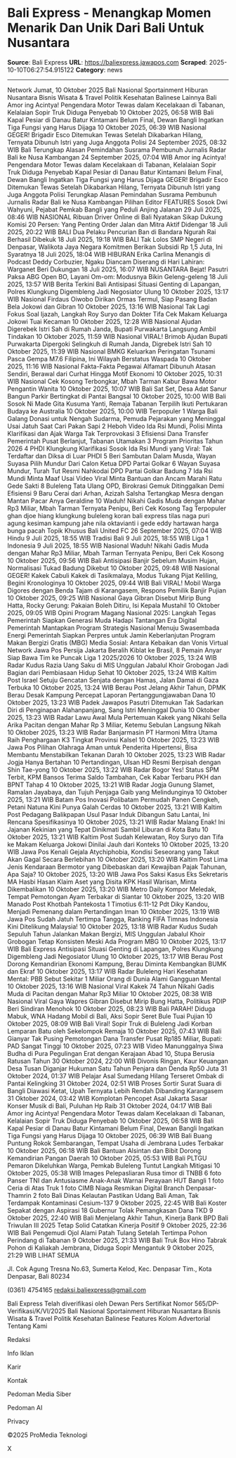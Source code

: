 # Bali Express - Menangkap Momen Menarik Dan Unik Dari Bali Untuk Nusantara

**Source**: Bali Express
**URL**: https://baliexpress.jawapos.com
**Scraped**: 2025-10-10T06:27:54.915122
**Category**: news

---

Network
Jumat, 10 Oktober 2025
Bali
Nasional
Sportainment
Hiburan
Nusantara
Bisnis
Wisata & Travel
Politik
Kesehatan
Balinese
Lainnya 
Bali
Amor ing Acintya! Pengendara Motor Tewas dalam Kecelakaan di Tabanan, Kelalaian Sopir Truk Diduga Penyebab
10 Oktober 2025, 06:58 WIB
Bali
Kapal Pesiar di Danau Batur Kintamani Belum Final, Dewan Bangli Ingatkan Tiga Fungsi yang Harus Dijaga
10 Oktober 2025, 06:39 WIB
Nasional
GEGER! Brigadir Esco Ditemukan Tewas Setelah Dikabarkan Hilang, Ternyata Dibunuh Istri yang Juga Anggota Polisi
24 September 2025, 08:32 WIB
Bali
Terungkap Alasan Pemindahan Susrama Pembunuh Jurnalis Radar Bali ke Nusa Kambangan
24 September 2025, 07:04 WIB
Amor ing Acintya! Pengendara Motor Tewas dalam Kecelakaan di Tabanan, Kelalaian Sopir Truk Diduga Penyebab
Kapal Pesiar di Danau Batur Kintamani Belum Final, Dewan Bangli Ingatkan Tiga Fungsi yang Harus Dijaga
GEGER! Brigadir Esco Ditemukan Tewas Setelah Dikabarkan Hilang, Ternyata Dibunuh Istri yang Juga Anggota Polisi
Terungkap Alasan Pemindahan Susrama Pembunuh Jurnalis Radar Bali ke Nusa Kambangan
Pilihan Editor
FEATURES
Sosok Dwi Wahyuni, Pejabat Pemkab Bangli yang Peduli Anjing Jalanan
29 Juli 2025, 08:46 WIB
NASIONAL
Ribuan Driver Online di Bali Nyatakan Sikap Dukung Komisi 20 Persen: Yang Penting Order Jalan dan Mitra Aktif Didengar
18 Juli 2025, 20:22 WIB
BALI
Dua Pelaku Pencurian Ban di Bandara Ngurah Rai Berhasil Dibekuk
18 Juli 2025, 19:18 WIB
BALI
Tak Lolos SMP Negeri di Denpasar, Walikota Jaya Negara Komitmen Berikan Subsidi Rp 1,5 Juta, Ini Syaratnya
18 Juli 2025, 18:04 WIB
HIBURAN
Erika Carlina Menangis di Podcast Deddy Corbuzier, Ngaku Diancam Diserang di Hari Lahiran: Warganet Beri Dukungan
18 Juli 2025, 16:07 WIB
NUSANTARA
Bejat! Pasutri Paksa ABG Open BO, Layani Om-om: Modusnya Bikin Geleng-geleng
18 Juli 2025, 13:57 WIB
Berita Terkini
Bali
Antisipasi Situasi Genting di Lapangan, Polres Klungkung Digembleng Jadi Negosiator Ulung
10 Oktober 2025, 13:17 WIB
Nasional
Firdaus Oiwobo Dirikan Ormas Termul, Siap Pasang Badan Bela Jokowi dan Gibran
10 Oktober 2025, 13:16 WIB
Nasional
Tak Lagi Fokus Soal Ijazah, Langkah Roy Suryo dan Dokter Tifa Cek Makam Keluarga Jokowi Tuai Kecaman
10 Oktober 2025, 12:28 WIB
Nasional
Ajudan Digerebek Istri Sah di Rumah Janda, Bupati Purwakarta Langsung Ambil Tindakan
10 Oktober 2025, 11:59 WIB
Nasional
VIRAL! Brimob Ajudan Bupati Purwakarta Dipergoki Selingkuh di Rumah Janda, Digrebek Istri Sah
10 Oktober 2025, 11:39 WIB
Nasional
BMKG Keluarkan Peringatan Tsunami Pasca Gempa M7.6 Filipina, Ini Wilayah Berstatus Waspada
10 Oktober 2025, 11:16 WIB
Nasional
Fakta-Fakta Pegawai Alfamart Dibunuh Atasan Sendiri, Berawal dari Curhat Hingga Motif Ekonomi
10 Oktober 2025, 10:31 WIB
Nasional
Cek Kosong Terbongkar, Mbah Tarman Kabur Bawa Motor Pengantin Wanita
10 Oktober 2025, 10:07 WIB
Bali
Sat Set, Desa Adat Sanur Bangun Parkir Bertingkat di Pantai Bangsal
10 Oktober 2025, 10:00 WIB
Bali
Sosok Ni Made Gita Kusuma Yanti, Remaja Tabanan Terpilih Ikuti Pertukaran Budaya ke Australia
10 Oktober 2025, 10:00 WIB
Terpopuler
1
Warga Bali Galang Donasi untuk Nengah Sudarma, Pemuda Pejarakan yang Meninggal Usai Jatuh Saat Cari Pakan Sapi
2
Heboh Video Ida Rsi Mundi, Polisi Minta Klarifikasi dan Ajak Warga Tak Terprovokasi
3
Efisiensi Dana Transfer Pemerintah Pusat Berlanjut, Tabanan Utamakan 3 Program Prioritas Tahun 2026
4
PHDI Klungkung Klarifikasi Sosok Ida Rsi Mundi yang Viral: Tak Terdaftar dan Diksa di Luar PHDI
5
Beri Sambutan Dalam Musda, Wayan Suyasa Pilih Mundur Dari Calon Ketua DPD Partai Golkar
6
Wayan Suyasa Mundur, Turah Tut Resmi Nahkodai DPD Partai Golkar Badung
7
Ida Rsi Mundi Minta Maaf Usai Video Viral Minta Bantuan dan Ancam Marahi Ratu Gede Sakti
8
Buleleng Tata Ulang OPD, Birokrasi Gemuk Ditinggalkan Demi Efisiensi
9
Baru Cerai dari Arhan, Azizah Salsha Tertangkap Mesra dengan Mantan Pacar Anya Geraldine
10
Waduh! Nikahi Gadis Muda dengan Mahar Rp3 Miliar, Mbah Tarman Ternyata Penipu, Beri Cek Kosong
Tag Terpopuler
ghan djoe hiang
klungkung
buleleng
koran bali express
tilas naga
puri agung kesiman
kampung jahe
nila oktavianti
i gede eddy hartawan
harga bunga pacah
Topik Khusus
Bali United FC
26 September 2025, 07:04 WIB
Hindu
9 Juli 2025, 18:55 WIB
Tradisi Bali
9 Juli 2025, 18:55 WIB
Liga 1 Indonesia
9 Juli 2025, 18:55 WIB
Nasional
Waduh! Nikahi Gadis Muda dengan Mahar Rp3 Miliar, Mbah Tarman Ternyata Penipu, Beri Cek Kosong
10 Oktober 2025, 09:56 WIB
Bali
Antisipasi Banjir Sebelum Musim Hujan, Normalisasi Tukad Badung Dikebut
10 Oktober 2025, 09:48 WIB
Nasional
GEGER! Kakek Cabuli Kakek di Tasikmalaya, Modus Tukang Pijat Keliling, Begini Kronologinya
10 Oktober 2025, 09:44 WIB
Bali
VIRAL! Mobil Warga Digores dengan Benda Tajam di Karangasem, Respons Pemilik Banjir Pujian
10 Oktober 2025, 09:25 WIB
Nasional
Gaya Gibran Disebut Mirip Bung Hatta, Rocky Gerung: Pakaian Boleh Ditiru, Isi Kepala Mustahil
10 Oktober 2025, 09:05 WIB
Opini
Program Magang Nasional 2025: Langkah Tegas Pemerintah Siapkan Generasi Muda Hadapi Tantangan Era Digital
Pemerintah Mantapkan Program Strategis Nasional Menuju Swasembada Energi
Pemerintah Siapkan Perpres untuk Jamin Keberlanjutan Program Makan Bergizi Gratis (MBG)
Media Sosial: Antara Kebaikan dan Vonis Virtual
Network
Jawa Pos
Persija Jakarta Beralih Kiblat ke Brasil, 8 Pemain Anyar Siap Bawa Tim ke Puncak Liga 1 2025/2026
10 Oktober 2025, 13:24 WIB
Radar Kudus
Razia Uang Saku di MIS Unggulan Jabalul Khoir Grobogan Jadi Bagian dari Pembiasaan Hidup Sehat
10 Oktober 2025, 13:24 WIB
Kaltim Post
Israel Setuju Gencatan Senjata dengan Hamas, Jalan Damai di Gaza Terbuka
10 Oktober 2025, 13:24 WIB
Berau Post
Jelang Akhir Tahun, DPMK Berau Desak Kampung Percepat Laporan Pertanggungjawaban Dana
10 Oktober 2025, 13:23 WIB
Padek Jawapos
Pasutri Ditemukan Tak Sadarkan Diri di Penginapan Alahanpanjang, Sang Istri Meninggal Dunia
10 Oktober 2025, 13:23 WIB
Radar Lawu
Awal Mula Pertemuan Kakek yang Nikahi Sella Arika Pacitan dengan Mahar Rp 3 Miliar, Ketemu Sebulan Langsung Nikah
10 Oktober 2025, 13:23 WIB
Radar Banjarmasin
PT Harmoni Mitra Utama Raih Penghargaan K3 Tingkat Provinsi Kalsel
10 Oktober 2025, 13:23 WIB
Jawa Pos
Pilihan Olahraga Aman untuk Penderita Hipertensi, Bisa Membantu Menstabilkan Tekanan Darah
10 Oktober 2025, 13:23 WIB
Radar Jogja
Hanya Bertahan 10 Pertandingan, Ulsan HD Resmi Berpisah dengan Shin Tae-yong
10 Oktober 2025, 13:22 WIB
Radar Bogor
Yes! Status SPM Terbit, KPM Bansos Terima Saldo Tambahan, Cek Kabar Terbaru PKH dan BPNT Tahap 4
10 Oktober 2025, 13:21 WIB
Radar Jogja
Gunung Slamet, Ramalan Jayabaya, dan Tujuh Penjaga Gaib yang Melindunginya
10 Oktober 2025, 13:21 WIB
Batam Pos
Inovasi Polibatam Permudah Panen Cengkeh, Petani Natuna Kini Punya Galah Cerdas
10 Oktober 2025, 13:21 WIB
Kaltim Post
Pedagang Balikpapan Usul Pasar Induk Dibangun Satu Lantai, Ini Rencana Spesifikasinya
10 Oktober 2025, 13:21 WIB
Radar Malang
Enak! Ini Jajanan Kekinian yang Tepat Dinikmati Sambil Liburan di Kota Batu
10 Oktober 2025, 13:21 WIB
Kaltim Post
Sudah Kelewatan, Roy Suryo dan Tifa ke Makam Keluarga Jokowi Dinilai Jauh dari Konteks
10 Oktober 2025, 13:20 WIB
Jawa Pos
Kenali Gejala Atychiphobia, Kondisi Seseorang yang Takut Akan Gagal Secara Berlebihan
10 Oktober 2025, 13:20 WIB
Kaltim Post
Lima Jenis Kendaraan Bermotor yang Dibebaskan dari Kewajiban Pajak Tahunan, Apa Saja?
10 Oktober 2025, 13:20 WIB
Jawa Pos
Saksi Kasus Eks Sekretaris MA Hasbi Hasan Klaim Aset yang Disita KPK Hasil Warisan, Minta Dikembalikan
10 Oktober 2025, 13:20 WIB
Metro Daily
Kompor Meledak, Tempat Pemotongan Ayam Terbakar di Siantar
10 Oktober 2025, 13:20 WIB
Manado Post
Khotbah Pantekosta 1 Timotius 6:11-12 Pdt Diky Kandou, Menjadi Pemenang dalam Pertandingan Iman
10 Oktober 2025, 13:19 WIB
Jawa Pos
Sudah Jatuh Tertimpa Tangga, Ranking FIFA Timnas Indonesia Kini Ditelikung Malaysia!
10 Oktober 2025, 13:18 WIB
Radar Kudus
Sudah Sepuluh Tahun Jalankan Makan Bergizi, MIS Unggulan Jabalul Khoir Grobogan Tetap Konsisten Meski Ada Program MBG
10 Oktober 2025, 13:17 WIB
Bali Express
Antisipasi Situasi Genting di Lapangan, Polres Klungkung Digembleng Jadi Negosiator Ulung
10 Oktober 2025, 13:17 WIB
Berau Post
Dorong Kemandirian Ekonomi Kampung, Berau Diminta Kembangkan BUMK dan Ekraf
10 Oktober 2025, 13:17 WIB
Radar Buleleng
Hari Kesehatan Mental: PBB Sebut Sekitar 1 Miliar Orang di Dunia Alami Gangguan Mental
10 Oktober 2025, 13:16 WIB
Nasional
Viral Kakek 74 Tahun Nikahi Gadis Muda di Pacitan dengan Mahar Rp3 Miliar
10 Oktober 2025, 08:38 WIB
Nasional
Viral Gaya Wapres Gibran Disebut Mirip Bung Hatta, Politikus PDIP Beri Sindiran Menohok
10 Oktober 2025, 08:23 WIB
Bali
PARAH! Diduga Mabuk, WNA Hadang Mobil di Bali, Aksi Sopir Seret Bule Tuai Pujian
10 Oktober 2025, 08:09 WIB
Bali
Viral! Sopir Truk di Buleleng Jadi Korban Lemparan Batu oleh Sekelompok Remaja
10 Oktober 2025, 07:43 WIB
Bali
Gianyar Tak Pusing Pemotongan Dana Transfer Pusat Rp185 Miliar, Bupati: PAD Sangat Tinggi
10 Oktober 2025, 07:23 WIB
Video
Manunggalnya Siwa Budha di Pura Pegulingan Erat dengan Kerajaan Abad 10, Stupa Berusia Ratusan Tahun
30 Oktober 2024, 22:00 WIB
Divonis Ringan, Kaur Keuangan Desa Tusan Diganjar Hukuman Satu Tahun Penjara dan Denda Rp50 Juta
31 Oktober 2024, 01:37 WIB
Pelajar Asal Sumedang Hilang Terseret Ombak di Pantai Kelingking
31 Oktober 2024, 02:51 WIB
Proses Sortir Surat Suara di Bangli Diawasi Ketat, Upah Ternyata Lebih Rendah Dibanding Karangasem
31 Oktober 2024, 03:42 WIB
Komplotan Pencopet Asal Jakarta Sasar Konser Musik di Bali, Puluhan Hp Raib
31 Oktober 2024, 04:17 WIB
Bali
Amor ing Acintya! Pengendara Motor Tewas dalam Kecelakaan di Tabanan, Kelalaian Sopir Truk Diduga Penyebab
10 Oktober 2025, 06:58 WIB
Bali
Kapal Pesiar di Danau Batur Kintamani Belum Final, Dewan Bangli Ingatkan Tiga Fungsi yang Harus Dijaga
10 Oktober 2025, 06:39 WIB
Bali
Buang Puntung Rokok Sembarangan, Tempat Usaha di Jembrana Ludes Terbakar
10 Oktober 2025, 06:18 WIB
Bali
Bantuan Alsintan dan Bibit Dorong Kemandirian Pangan Daerah
10 Oktober 2025, 05:53 WIB
Bali
PLTGU Pemaron Dikeluhkan Warga, Pemkab Buleleng Tuntut Langkah Mitigasi
10 Oktober 2025, 05:38 WIB
Images
Pelepasliaran Rusa timor di TNBB
6 foto
Panser TNI dan Antusiasme Anak-Anak Warnai Perayaan HUT Bangli
1 foto
Ceria di Atas Truk
1 foto
CIMB Niaga Resmikan Digital Branch Denpasar-Thamrin
2 foto
Bali
Dinas Kelautan Pastikan Udang Bali Aman, Tak Terdampak Kontaminasi Cesium-137
9 Oktober 2025, 22:45 WIB
Bali
Koster Sepakat dengan Aspirasi 18 Gubernur Tolak Pemangkasan Dana TKD
9 Oktober 2025, 22:40 WIB
Bali
Menjelang Akhir Tahun, Kinerja Bank BPD Bali Triwulan III 2025 Tetap Solid Catatkan Kinerja Positif
9 Oktober 2025, 22:36 WIB
Bali
Pengemudi Ojol Alami Patah Tulang Setelah Tertimpa Pohon Perindang di Tabanan
9 Oktober 2025, 21:33 WIB
Bali
Truk Box Hino Tabrak Pohon di Kaliakah Jembrana, Diduga Sopir Mengantuk
9 Oktober 2025, 21:29 WIB
LIHAT SEMUA

Jl. Cok Agung Tresna No.63, Sumerta Kelod,
Kec. Denpasar Tim., Kota Denpasar, Bali 80234


 (0361) 4754165
 redaksi.baliexpress@gmail.com

Bali Express
Telah diverifikasi oleh Dewan Pers
Sertifikat Nomor 565/DP-Verifikasi/K/VI/2025
Bali
Nasional
Sportainment
Hiburan
Nusantara
Bisnis
Wisata & Travel
Politik
Kesehatan
Balinese
Features
Kolom
Advertorial
Tentang Kami
 
Redaksi
 
Info Iklan
 
Karir
 
Kontak
 
Pedoman Media Siber
 
Pedoman AI
 
Privacy

©2025 ProMedia Teknologi

X
